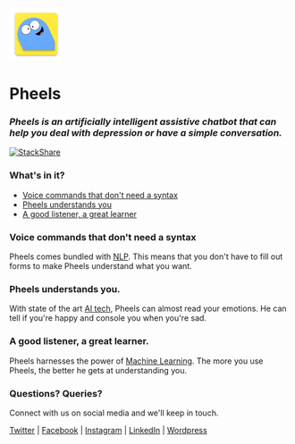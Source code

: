 ![Pheels](https://raw.githubusercontent.com/siddhantvinchurkar/Pheels/master/app/src/main/res/mipmap-xhdpi/ic_launcher.png)
# Pheels


### *Pheels is an artificially intelligent assistive chatbot that can help you deal with depression or have a simple conversation.*

[![StackShare](https://img.shields.io/badge/tech-stack-0690fa.svg?style=flat)](https://stackshare.io/siddhantvinchurkar/onyx)

### What's in it?


- [Voice commands that don't need a syntax](#voice-commands-that-dont-need-a-syntax)
- [Pheels understands you](#onyx-understands-you)
- [A good listener, a great learner](#a-good-listener-a-great-learner)

### Voice commands that don't need a syntax

Pheels comes bundled with [NLP](https://en.wikipedia.org/wiki/Natural_language_processing). This means that you don't have to fill out forms to make Pheels understand what you want.

### Pheels understands you.

With state of the art [AI tech](https://en.wikipedia.org/wiki/Artificial_intelligence), Pheels can almost read your emotions. He can tell if you're happy and console you when you're sad.

### A good listener, a great learner.

Pheels harnesses the power of [Machine Learning](https://en.wikipedia.org/wiki/Machine_learning). The more you use Pheels, the better he gets at understanding you.

### Questions? Queries?

Connect with us on social media and we'll keep in touch.

[Twitter](https://twitter.com/SidVinchurkar) | [Facebook](https://www.facebook.com/sidvinchurkar) | [Instagram](https://www.instagram.com/sidvinchurkar/?hl=en) | [LinkedIn](https://www.linkedin.com/in/siddhantvinchurkar/) | [Wordpress](https://siddhantvinchurkar.wordpress.com/)
